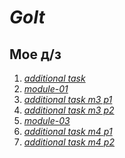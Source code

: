 # *GoIt*

## Мое д/з

1. *[additional task](https://yanaegorova.github.io/GoIt/html-css/additional%20task/index.html)*
2. *[module-01](https://yanaegorova.github.io/GoIt/html-css/module-01/index.html)*
3. *[additional task m3 p1](https://yanaegorova.github.io/GoIt/html-css/additional%20task%20m3%20p1/index.html)*
4. *[additional task m3 p2](https://yanaegorova.github.io/GoIt/html-css/additional%20task%20m3%20p2/index.html)*
5. *[module-03](https://yanaegorova.github.io/GoIt/html-css/module-03/index.html)*
6. *[additional task m4 p1](https://yanaegorova.github.io/GoIt/html-css/additional%20task%20m4%20p1/index.html)*
7. *[additional task m4 p2](https://yanaegorova.github.io/GoIt/html-css/additional%20task%20m4%20p2/index.html)*

